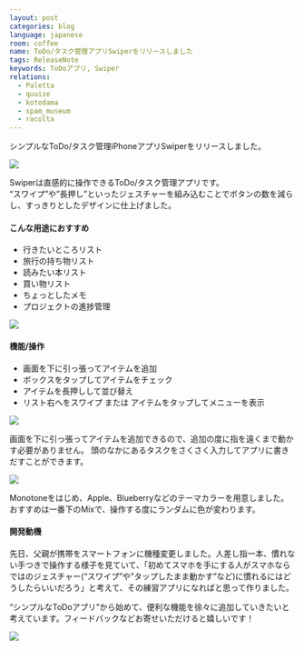 ```yaml
---
layout: post
categories: blog
language: japanese
room: coffee
name: ToDo/タスク管理アプリSwiperをリリースしました
tags: ReleaseNote
keywords: ToDoアプリ, Swiper
relations:
  - Paletta
  - quuize
  - kotodama
  - spam_museum
  - racolta
---
```


シンプルなToDo/タスク管理iPhoneアプリSwiperをリリースしました。

[<img src="https://dl.dropboxusercontent.com/u/12208857/img/swiper_aoa.png" class="image-center">](https://itunes.apple.com/jp/app/swiper-zhi-gan-cao-zuodetodo/id631354108)

Swiperは直感的に操作できるToDo/タスク管理アプリです。<br>
“スワイプ”や”長押し”といったジェスチャーを組み込むことでボタンの数を減らし、すっきりとしたデザインに仕上げました。

#### こんな用途におすすめ

* 行きたいところリスト
* 旅行の持ち物リスト
* 読みたい本リスト
* 買い物リスト
* ちょっとしたメモ
* プロジェクトの進捗管理

<img src="https://dl.dropboxusercontent.com/u/12208857/img/swiper_ss4.png" class="image-on-frame-small">

#### 機能/操作

* 画面を下に引っ張ってアイテムを追加
* ボックスをタップしてアイテムをチェック
* アイテムを長押しして並び替え
* リスト右へをスワイプ または アイテムをタップしてメニューを表示

<img src="https://dl.dropboxusercontent.com/u/12208857/img/swiper_ss1.png" class="image-on-frame-small">

画面を下に引っ張ってアイテムを追加できるので、追加の度に指を遠くまで動かす必要がありません。
頭のなかにあるタスクをさくさく入力してアプリに書きだすことができます。

<img src="https://dl.dropboxusercontent.com/u/12208857/img/swiper_ss3.png" class="image-on-frame-small">

Monotoneをはじめ、Apple、Blueberryなどのテーマカラーを用意しました。おすすめは一番下のMixで、操作する度にランダムに色が変わります。

#### 開発動機

先日、父親が携帯をスマートフォンに機種変更しました。人差し指一本、慣れない手つきで操作する様子を見ていて、「初めてスマホを手にする人がスマホならではのジェスチャー(“スワイプ”や”タップしたまま動かす”など)に慣れるにはどうしたらいいだろう」と考えて、その練習アプリになればと思って作りました。

“シンプルなToDoアプリ”から始めて、便利な機能を徐々に追加していきたいと考えています。フィードバックなどお寄せいただけると嬉しいです！

[<img src="https://dl.dropboxusercontent.com/u/12208857/img/swiper_aoa.png" class="image-center">](https://itunes.apple.com/jp/app/swiper-zhi-gan-cao-zuodetodo/id631354108)
